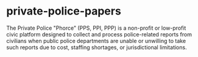 # private-police-papers
The Private Police "Phorce" (PPS, PPI, PPP) is a non-profit or low-profit civic platform designed to collect and process police-related reports from civilians when public police departments are unable or unwilling to take such reports due to cost, staffing shortages, or jurisdictional limitations.
